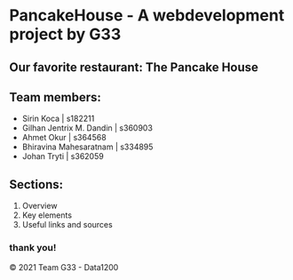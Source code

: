 # PancakeHouse - A webdevelopment project by G33

## Our favorite restaurant: The Pancake House

## Team members: 

* Sirin Koca | s182211
* Gilhan Jentrix M. Dandin | s360903
* Ahmet Okur | s364568
* Bhiravina Mahesaratnam | s334895
* Johan Tryti | s362059

## Sections: 
1. Overview
2. Key elements
3. Useful links and sources


### thank you! 

© 2021 Team G33 - Data1200 

